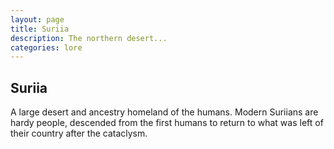 ```yaml
---
layout: page
title: Suriia
description: The northern desert...
categories: lore
---
```

## Suriia

A large desert and ancestry homeland of the humans. Modern Suriians are hardy people, descended from the first humans to return to what was left of their country after the cataclysm.